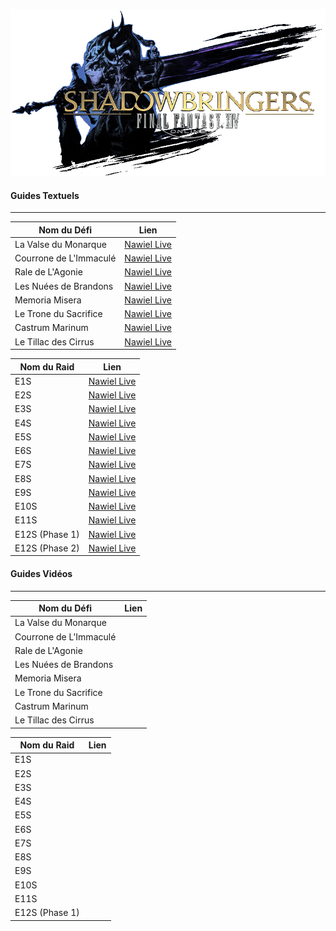 ![ShB Logo](img/Shadowbringers_Logo.png)

#### Guides Textuels
---

| Nom du Défi            | Lien                                                         |
| ---------------------- | ------------------------------------------------------------ |
| La Valse du Monarque   | [Nawiel Live](https://nawiel.live/la-valse-du-monarque-titania-ex/) |
| Courrone de L'Immaculé | [Nawiel Live](https://nawiel.live/la-couronne-de-limmacule-innocence-ex/) |
| Rale de L'Agonie       | [Nawiel Live](https://nawiel.live/le-rale-de-lagonie-extreme/) |
| Les Nuées de Brandons  | [Nawiel Live](https://nawiel.live/les-nuees-de-brandons-arme-rubis-extreme/) |
| Memoria Misera         | [Nawiel Live](https://nawiel.live/memoria-misera-varis-extreme/) |
| Le Trone du Sacrifice  | [Nawiel Live](https://nawiel.live/le-trone-du-sacrifice-guerrier-de-la-lumiere-ex/) |
| Castrum Marinum        | [Nawiel Live](https://nawiel.live/castrum-marinum-arme-emeraude-ex/) |
| Le Tillac des Cirrus   | [Nawiel Live](https://nawiel.live/le-tillac-des-cirrus-sadique/) |

| Nom du Raid    | Lien                                                         |
| -------------- | ------------------------------------------------------------ |
| E1S            | [Nawiel Live](https://nawiel.live/es1-leveil-deden-resurrection-sadique/) |
| E2S            | [Nawiel Live](https://nawiel.live/es2-leveil-deden-descente-sadique/) |
| E3S            | [Nawiel Live](https://nawiel.live/es3-leveil-deden-deluge-sadique/) |
| E4S            | [Nawiel Live](https://nawiel.live/es4-leveil-deden-inhumation-sadique/) |
| E5S            | [Nawiel Live](https://nawiel.live/les-accords-deden-fulmination-sadique/) |
| E6S            | [Nawiel Live](https://nawiel.live/les-accords-deden-fureur-sadique/) |
| E7S            | [Nawiel Live](https://nawiel.live/les-accords-deden-iconoclasme-sadique/) |
| E8S            | [Nawiel Live](https://nawiel.live/les-accords-deden-eclat-sadique/) |
| E9S            | [Nawiel Live](https://nawiel.live/la-promesse-deden-nuee-sadique/) |
| E10S           | [Nawiel Live](https://nawiel.live/la-promesse-deden-litanie-sadique/) |
| E11S           | [Nawiel Live](https://nawiel.live/la-promesse-deden-anamorphose-sadique/) |
| E12S (Phase 1) | [Nawiel Live](https://nawiel.live/la-promesse-deden-eternite-sadique/) |
| E12S (Phase 2) | [Nawiel Live](https://nawiel.live/la-promesse-deden-eternite-sadique-partie-2/) |


#### Guides Vidéos
---

| Nom du Défi                                   | Lien |
| --------------------------------------------- | ---- |
| La Valse du Monarque                          |      |
| Courrone de L'Immaculé                        |      | 
| Rale de L'Agonie                              |      | 
| Les Nuées de Brandons                         |      |
| Memoria Misera                                |      |
| Le Trone du Sacrifice                         |      |
| Castrum Marinum                               |      |
| Le Tillac des Cirrus                          |      | 

| Nom du Raid                                   | Lien |
| --------------------------------------------- | ---- |
| E1S                                              |      | 
| E2S                                              |      | 
| E3S                                              |      | 
| E4S                                              |      | 
| E5S                                              |      | 
| E6S                                              |      | 
| E7S                                              |      |
| E8S                                              |      |
| E9S                                              |      |
| E10S                                             |      |
| E11S                                             |      |
| E12S (Phase 1)                                   |      |